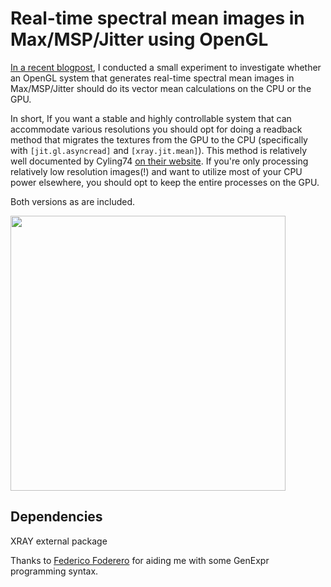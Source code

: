 # Real-time spectral mean images in Max/MSP/Jitter using OpenGL

[In a recent blogpost](https://aleksandertidemann.github.io/general/2020/08/04/exploring-spectral-mean-images.html), I conducted a small experiment to investigate whether an OpenGL system that generates real-time spectral mean images in Max/MSP/Jitter should do its vector mean calculations on the CPU or the GPU. 

In short, If you want a stable and highly controllable system that can accommodate various resolutions you should opt for doing a readback method that migrates the textures from the GPU to the CPU (specifically with ```[jit.gl.asyncread]``` and ```[xray.jit.mean]```). This method is relatively well documented by Cyling74 [on their website](https://cycling74.com/tutorials/best-practices-in-jitter-part-1). If you're only processing relatively low resolution images(!) and want to utilize most of your CPU power elsewhere, you should opt to keep the entire processes on the GPU.

Both versions as are included.

<p align="left">
 <img src="figure.gif" width=440>
</p>

## Dependencies
XRAY external package

Thanks to [Federico Foderero](https://www.federicofoderaro.com/) for aiding me with some GenExpr programming syntax. 

